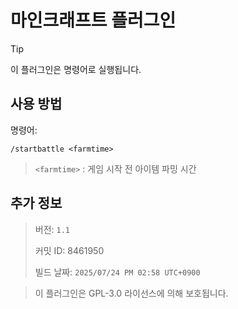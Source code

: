 # 마인크래프트 플러그인
>[!TIP]
>이 플러그인은 명령어로 실행됩니다.

## 사용 방법
명령어:
```
/startbattle <farmtime>
```


>`<farmtime>` : 게임 시작 전 아이템 파밍 시간

## 추가 정보
> 버전: `1.1`
> 
> 커밋 ID: 8461950
>
> 빌드 날짜: `2025/07/24 PM 02:58 UTC+0900`

> 이 플러그인은 GPL-3.0 라이선스에 의해 보호됩니다.
